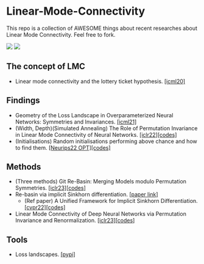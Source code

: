 # Linear-Mode-Connectivity

This repo is a collection of AWESOME things about recent researches about Linear Mode Connectivity. Feel free to fork.

![](https://img.shields.io/badge/Resources-@CLeaR_Unimelb-red.svg) ![](https://img.shields.io/badge/License-@MIT-green.svg)

## The concept of LMC
- Linear mode connectivity and the lottery ticket hypothesis. [[icml20]](http://proceedings.mlr.press/v119/frankle20a/frankle20a.pdf)

## Findings
- Geometry of the Loss Landscape in Overparameterized Neural Networks: Symmetries and Invariances. [[icml21]](https://proceedings.mlr.press/v139/simsek21a/simsek21a.pdf)
- (Width, Depth)(Simulated Annealing) The Role of Permutation Invariance in Linear Mode Connectivity of Neural Networks. [[iclr22]](https://openreview.net/forum?id=dNigytemkL)[[codes]](https://github.com/rahimentezari/PermutationInvariance)
- (Initialisations) Random initialisations performing above chance and how to find them. [[Neurips22 OPT]](https://arxiv.org/pdf/2209.07509.pdf)[[codes]](https://github.com/freedbee/permuted_initialisations)

## Methods
- (Three methods) Git Re-Basin: Merging Models modulo Permutation Symmetries. [[iclr23]](https://openreview.net/forum?id=CQsmMYmlP5T)[[codes]](https://github.com/samuela/git-re-basin)
- Re-basin via implicit Sinkhorn differentiation. [[paper link]](https://arxiv.org/pdf/2212.12042.pdf) 
  - (Ref paper) A Unified Framework for Implicit Sinkhorn Differentiation. [[cvpr22]](https://openaccess.thecvf.com/content/CVPR2022/papers/Eisenberger_A_Unified_Framework_for_Implicit_Sinkhorn_Differentiation_CVPR_2022_paper.pdf)[[codes]](https://github.com/marvin-eisenberger/implicit-sinkhorn)
- Linear Mode Connectivity of Deep Neural Networks via Permutation Invariance and Renormalization. [[iclr23]](https://openreview.net/forum?id=gU5sJ6ZggcX)[[codes]](https://github.com/KellerJordan/REPAIR)
  
## Tools
- Loss landscapes. [[pypi]](https://pypi.org/project/loss-landscapes)
